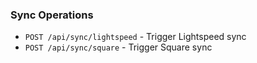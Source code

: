 ### Sync Operations

- `POST /api/sync/lightspeed` - Trigger Lightspeed sync
- `POST /api/sync/square` - Trigger Square sync
